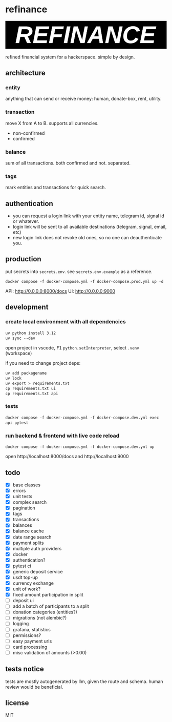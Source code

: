 # refinance
![logo](docs/refinance-logo.jpg)

refined financial system for a hackerspace. simple by design.

## architecture

### entity
anything that can send or receive money: human, donate-box, rent, utility.

### transaction
move X from A to B. supports all currencies.
- non-confirmed
- confirmed

### balance
sum of all transactions. both confirmed and not. separated.

### tags
mark entities and transactions for quick search.

## authentication
- you can request a login link with your entity name, telegram id, signal id or whatever.
- login link will be sent to all available destinations (telegram, signal, email, etc)
- new login link does not revoke old ones, so no one can deauthenticate you. 

## production
put secrets into `secrets.env`. see `secrets.env.example` as a reference. 

```console
docker compose -f docker-compose.yml -f docker-compose.prod.yml up -d
```
API: http://0.0.0.0:8000/docs
UI: http://0.0.0.0:9000

## development

### create local environment with all dependencies
```console
uv python install 3.12
uv sync --dev
```

open project in vscode, <kbd>F1</kbd> `python.setInterpreter`, select `.venv` (workspace)

if you need to change project deps:
```console
uv add packagename
uv lock
uv export > requirements.txt
cp requirements.txt ui
cp requirements.txt api
```

### tests
```
docker compose -f docker-compose.yml -f docker-compose.dev.yml exec api pytest
```

### run backend & frontend with live code reload
```
docker compose -f docker-compose.yml -f docker-compose.dev.yml up
```
open http://localhost:8000/docs and http://localhost:9000

## todo
- [x] base classes
- [x] errors
- [x] unit tests
- [x] complex search
- [x] pagination
- [x] tags
- [x] transactions
- [x] balances
- [x] balance cache
- [x] date range search
- [x] payment splits
- [x] multiple auth providers
- [x] docker
- [x] authentication?
- [x] pytest ci
- [x] generic deposit service
- [x] usdt top-up
- [x] currency exchange
- [x] unit of work?
- [x] fixed amount participation in split
- [ ] deposit ui
- [ ] add a batch of participants to a split
- [ ] donation categories (entities?)
- [ ] migrations (not alembic?)
- [ ] logging
- [ ] grafana, statistics
- [ ] permissions?
- [ ] easy payment urls
- [ ] card processing
- [ ] misc validation of amounts (>0.00)

## tests notice
tests are mostly autogenerated by llm, given the route and schema. human review would be beneficial. 

## license
MIT

